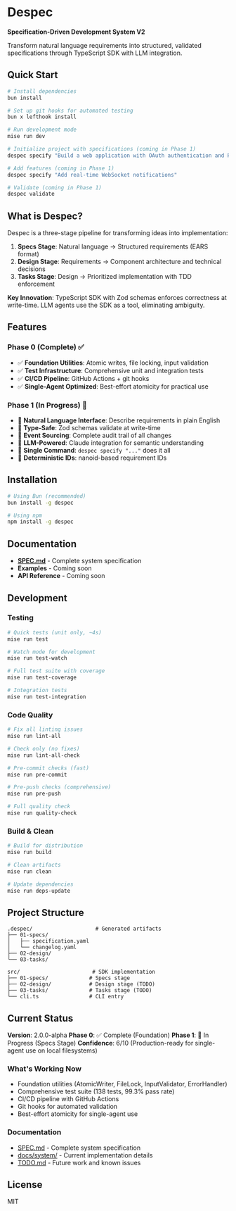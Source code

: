 # Despec

**Specification-Driven Development System V2**

Transform natural language requirements into structured, validated specifications through TypeScript SDK with LLM integration.

## Quick Start

```bash
# Install dependencies
bun install

# Set up git hooks for automated testing
bun x lefthook install

# Run development mode
mise run dev

# Initialize project with specifications (coming in Phase 1)
despec specify "Build a web application with OAuth authentication and PostgreSQL storage"

# Add features (coming in Phase 1)
despec specify "Add real-time WebSocket notifications"

# Validate (coming in Phase 1)
despec validate
```

## What is Despec?

Despec is a three-stage pipeline for transforming ideas into implementation:

1. **Specs Stage**: Natural language → Structured requirements (EARS format)
2. **Design Stage**: Requirements → Component architecture and technical decisions
3. **Tasks Stage**: Design → Prioritized implementation with TDD enforcement

**Key Innovation**: TypeScript SDK with Zod schemas enforces correctness at write-time. LLM agents use the SDK as a tool, eliminating ambiguity.

## Features

### Phase 0 (Complete) ✅
- ✅ **Foundation Utilities**: Atomic writes, file locking, input validation
- ✅ **Test Infrastructure**: Comprehensive unit and integration tests
- ✅ **CI/CD Pipeline**: GitHub Actions + git hooks
- ✅ **Single-Agent Optimized**: Best-effort atomicity for practical use

### Phase 1 (In Progress) 🚧
- 🚧 **Natural Language Interface**: Describe requirements in plain English
- 🚧 **Type-Safe**: Zod schemas validate at write-time
- 🚧 **Event Sourcing**: Complete audit trail of all changes
- 🚧 **LLM-Powered**: Claude integration for semantic understanding
- 🚧 **Single Command**: `despec specify "..."` does it all
- 🚧 **Deterministic IDs**: nanoid-based requirement IDs

## Installation

```bash
# Using Bun (recommended)
bun install -g despec

# Using npm
npm install -g despec
```

## Documentation

- **[SPEC.md](./SPEC.md)** - Complete system specification
- **Examples** - Coming soon
- **API Reference** - Coming soon

## Development

### Testing

```bash
# Quick tests (unit only, ~4s)
mise run test

# Watch mode for development
mise run test-watch

# Full test suite with coverage
mise run test-coverage

# Integration tests
mise run test-integration
```

### Code Quality

```bash
# Fix all linting issues
mise run lint-all

# Check only (no fixes)
mise run lint-all-check

# Pre-commit checks (fast)
mise run pre-commit

# Pre-push checks (comprehensive)
mise run pre-push

# Full quality check
mise run quality-check
```

### Build & Clean

```bash
# Build for distribution
mise run build

# Clean artifacts
mise run clean

# Update dependencies
mise run deps-update
```

## Project Structure

```
.despec/                    # Generated artifacts
├── 01-specs/
│   ├── specification.yaml
│   └── changelog.yaml
├── 02-design/
└── 03-tasks/

src/                       # SDK implementation
├── 01-specs/             # Specs stage
├── 02-design/            # Design stage (TODO)
├── 03-tasks/             # Tasks stage (TODO)
└── cli.ts                # CLI entry
```

## Current Status

**Version**: 2.0.0-alpha
**Phase 0**: ✅ Complete (Foundation)
**Phase 1**: 🚧 In Progress (Specs Stage)
**Confidence**: 6/10 (Production-ready for single-agent use on local filesystems)

### What's Working Now
- Foundation utilities (AtomicWriter, FileLock, InputValidator, ErrorHandler)
- Comprehensive test suite (138 tests, 99.3% pass rate)
- CI/CD pipeline with GitHub Actions
- Git hooks for automated validation
- Best-effort atomicity for single-agent use

### Documentation
- [SPEC.md](./SPEC.md) - Complete system specification
- [docs/system/](./docs/system/) - Current implementation details
- [TODO.md](./TODO.md) - Future work and known issues

## License

MIT
